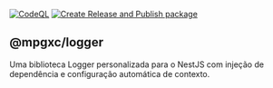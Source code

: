 [![CodeQL](https://github.com/mpgxc/logger/actions/workflows/github-code-scanning/codeql/badge.svg)](https://github.com/mpgxc/logger/actions/workflows/github-code-scanning/codeql)  [![Create Release and Publish package](https://github.com/mpgxc/logger/actions/workflows/publish.yml/badge.svg)](https://github.com/mpgxc/logger/actions/workflows/publish.yml)

## @mpgxc/logger 
Uma biblioteca Logger personalizada para o NestJS com injeção de dependência e configuração automática de contexto.

